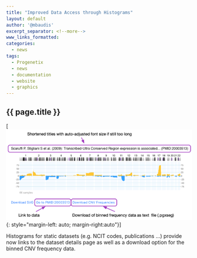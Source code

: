 ```yaml
---
title: "Improved Data Access through Histograms"
layout: default
author: '@mbaudis'
excerpt_separator: <!--more-->
www_links_formatted:
categories:
  - news
tags:
  - Progenetix
  - news
  - documentation
  - website
  - graphics
---
```


## {{ page.title }}

[![Histogram with options](/assets/img/histogram-new-options.png){: style="margin-left: auto; margin-right:auto"}]

<!--more-->

Histograms for static datasets (e.g. NCIT codes, publications ...) provide now
links to the dataset details page as well as a download option for the binned
CNV frequency data.

